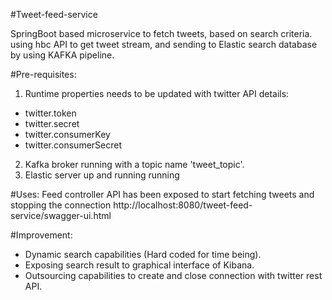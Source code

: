 #Tweet-feed-service

SpringBoot based microservice to fetch tweets, based on search criteria.
using hbc API to get tweet stream, and sending to Elastic search database by using KAFKA pipeline.

#Pre-requisites:
1. Runtime properties needs to be updated with twitter API details:
*  twitter.token
*  twitter.secret
*  twitter.consumerKey
*  twitter.consumerSecret

2. Kafka broker running with a topic name 'tweet_topic'.
3. Elastic server up and running running 


#Uses:
Feed controller API has been exposed to start fetching tweets and stopping the connection
http://localhost:8080/tweet-feed-service/swagger-ui.html

#Improvement:
* Dynamic search capabilities (Hard coded for time being).
* Exposing search result to graphical interface of Kibana.
* Outsourcing capabilities to create and close connection with twitter rest API.